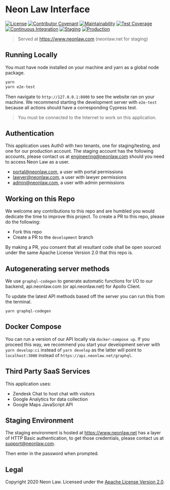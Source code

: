 # Neon Law Interface

[![License](https://img.shields.io/badge/License-Apache%202.0-blue.svg)](https://opensource.org/licenses/Apache-2.0)
[![Contributor Covenant](https://img.shields.io/badge/Contributor%20Covenant-v2.0%20adopted-ff69b4.svg)](code_of_conduct.md)
[![Maintainability](https://api.codeclimate.com/v1/badges/a9de7883f94a89b722a5/maintainability)](https://codeclimate.com/github/NeonLaw/interface/maintainability)
[![Test Coverage](https://api.codeclimate.com/v1/badges/a9de7883f94a89b722a5/test_coverage)](https://codeclimate.com/github/NeonLaw/interface/test_coverage)
[![Continuous Integration](https://github.com/NeonLaw/interface/workflows/continuous_integration/badge.svg)](https://github.com/NeonLaw/interface/actions?query=workflow%3Acontinuous_integration)
[![Staging](https://github.com/neonlaw/interface/workflows/staging/badge.svg)](https://github.com/NeonLaw/interface/actions?query=workflow%3Astaging)
[![Production](https://github.com/neonlaw/interface/workflows/production/badge.svg)](https://github.com/NeonLaw/interface/actions?query=workflow%3Aproduction)

> Served at https://www.neonlaw.com (neonlaw.net for staging)

## Running Locally

You must have node installed on your machine and yarn as a global node package.

```bash
yarn
yarn e2e-test
```

Then navigate to `http://127.0.0.1:8000` to see the website ran on your
machine. We recommend starting the development server with `e2e-test` because
all actions should have a corresponding Cypress test.

> You must be connected to the Internet to work on this application.

## Authentication

This application uses Auth0 with two tenants, one for staging/testing, and
one for our production account. The staging account has the following
accounts, please contact us at engineering@neonlaw.com should you need to
access Neon Law as a user.

* portal@neonlaw.com, a user with portal permissions
* lawyer@neonlaw.com, a user with lawyer permissions
* admin@neonlaw.com, a user with admin permissions

## Working on this Repo

We welcome any contributions to this repo and are humbled you would dedicate
the time to improve this project. To create a PR to this repo, please do the
following:

* Fork this repo
* Create a PR to the `development` branch

By making a PR, you consent that all resultant code shall be open sourced
under the same Apache License Version 2.0 that this repo is.

## Autogenerating server methods

We use `graphql-codegen` to generate automatic functions for I/O to our
backend, api.neonlaw.com (or api.neonlaw.net) for Apollo Client.

To update the latest API methods based off the server you can run this from
the terminal.

```
yarn graphql-codegen
```

## Docker Compose

You can run a version of our API locally via `docker-compose up`. If you
proceed this way, we recommend you start your development server with `yarn
develop:ci` instead of `yarn develop` as the latter will point to
`localhost:3000` instead of `https://api.neonlaw.net/graphql`.

## Third Party SaaS Services

This application uses:

* Zendesk Chat to host chat with visitors
* Google Analytics for data collection
* Google Maps JavaScript API

## Staging Environment

The staging environment is hosted at https://www.neonlaw.net has a layer of
HTTP Basic authentication, to get those credentials, please contact us at
support@neonlaw.com.

Then enter in the password when prompted.

## Legal

Copyright 2020 Neon Law. Licensed under the [Apache License Version
2.0](https://www.apache.org/licenses/LICENSE-2.0.txt).
